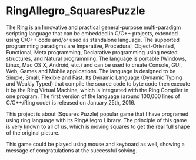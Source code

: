 # RingAllegro_SquaresPuzzle

The Ring is an Innovative and practical general-purpose multi-paradigm scripting language that can be embedded in C/C++ projects, extended using C/C++ code and/or used as standalone language. The supported programming paradigms are Imperative, Procedural, Object-Oriented, Functional, Meta programming, Declarative programming using nested structures, and Natural programming. The language is portable (Windows, Linux, Mac OS X, Android, etc.) and can be used to create Console, GUI, Web, Games and Mobile applications. The language is designed to be Simple, Small, Flexible and Fast. Its Dynamic Language (Dynamic Typing and Weakly Typed) that compile the source code to byte code then execute it by the Ring Virtual Machine, which is integrated with the Ring Compiler in one program. The first version of the language (around 100,000 lines of C/C++/Ring code) is released on January 25th, 2016.

This project is about (Squares Puzzle) popular game that I have programed using ring language with its RingAllegro Library. The principle of this game is very known to all of us, which is moving squares to get the real full shape of the original picture. 

This game could be played using mouse and keyboard as well, showing a message of congratulations at the successful solving.
